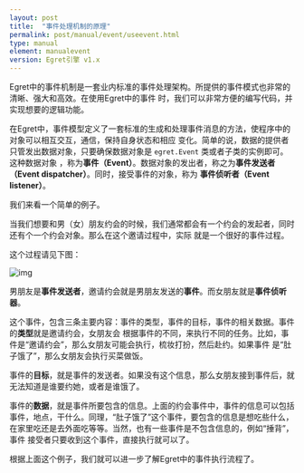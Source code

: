 ```yaml
---
layout: post
title:  "事件处理机制的原理"
permalink: post/manual/event/useevent.html
type: manual
element: manualevent
version: Egret引擎 v1.x
---
```


Egret中的事件机制是一套业内标准的事件处理架构。所提供的事件模式也非常的清晰、强大和高效。在使用Egret中的事件
时，我们可以非常方便的编写代码，并实现想要的逻辑功能。

在Egret中，事件模型定义了一套标准的生成和处理事件消息的方法，使程序中的对象可以相互交互，通信，保持自身状态和相应
变化。简单的说，数据的提供者只管发出数据对象，只要确保数据对象是 `egret.Event` 类或者子类的实例即可。这种数据对象
，称为**事件（Event）**。数据对象的发出者，称之为**事件发送者（Event dispatcher）**。同时，接受事件的对象，称为
**事件侦听者（Event listener）**。

我们来看一个简单的例子。

当我们想要和男（女）朋友约会的时候，我们通常都会有一个约会的发起者，同时还有个一个约会对象。那么在这个邀请过程中，实际
就是一个很好的事件过程。

这个过程请见下图：

![img]({{site.baseurl}}/assets/img/useevent1.png)

男朋友是**事件发送者**，邀请约会就是男朋友发送的**事件**。而女朋友就是**事件侦听器**。

这个事件，包含三条主要内容：事件的类型，事件的目标，事件的相关数据。事件的**类型**就是邀请约会，女朋友会
根据事件的不同，来执行不同的任务。比如，事件是“邀请约会”，那么女朋友可能会执行，梳妆打扮，然后赴约。如果事件
是“肚子饿了”，那么女朋友会执行买菜做饭。

事件的**目标**，就是事件的发送者。如果没有这个信息，那么女朋友接到事件后，就无法知道是谁要约她，或者是谁饿了。

事件的**数据**，就是事件所要包含的信息。上面的约会事件中，事件的信息可以包括事件，地点，干什么。同理，“肚子饿了”这个事件，要包含的信息是想吃些什么，在家里吃还是去外面吃等等。当然，也有一些事件是不包含信息的，例如“捶背”，事件
接受者只要收到这个事件，直接执行就可以了。

根据上面这个例子，我们就可以进一步了解Egret中的事件执行流程了。